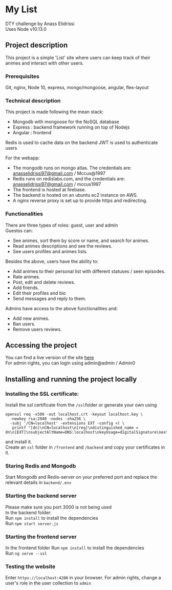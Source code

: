 # My List

DTY challenge by Anass Elidrissi  
Uses Node v10.13.0

## Project description

This project is a simple 'List' site where users can keep track of their animes and interact with other users.

### Prerequisites

Git, nginx, Node 10, express, mongo/mongoose, angular, flex-layout  
 
### Technical description

This project is made following the mean stack:   
* Mongodb with mongoose for the NoSQL database  
* Express : backend framework running on top of Nodejs  
* Angular : frontend  
  
Redis is used to cache data on the backend
JWT is used to authenticate users  

For the webapp:      
* The mongodb runs on mongo atlas. The credentials are: anasselidrissi97@gmail.com / Mccus@1997  
* Redis runs on redislabs.com, and the credentials are: anasselidrissi97@gmail.com / mccus1997 
* The frontend is hosted at firebase.  
* The backend is hosted on an ubuntu ec2 instance on AWS.  
* A nginx reverse proxy is set up to provide https and redirecting. 

### Functionalities

There are three types of roles: guest, user and admin  
Guestss can:  
* See animes, sort them by score or name, and search for animes.  
* Read animes descriptions and see the reviews.  
* See users profiles and animes lists.

Besides the above, users have the ability to:  
* Add animes to their personal list with different statuses / seen episodes.  
* Rate animes.  
* Post, edit and delete reviews.  
* Add friends.
* Edit their profiles and bio
* Send messages and reply to them.

Admins have access to the above functionalities and:
* Add new animes.
* Ban users.
* Remove users reviews. 

## Accessing the project 

You can find a live version of the site [here](https://www.ae-dty-chall.com)  
For admin rights, you can login using admin@admin / Admin0

## Installing and running the project locally

### Installing the SSL certificate:
Install the ssl certificate from the `/ssl`folder or generate your own using 
```
openssl req -x509 -out localhost.crt -keyout localhost.key \
  -newkey rsa:2048 -nodes -sha256 \
  -subj '/CN=localhost' -extensions EXT -config <( \
   printf "[dn]\nCN=localhost\n[req]\ndistinguished_name = dn\n[EXT]\nsubjectAltName=DNS:localhost\nkeyUsage=digitalSignature\nextendedKeyUsage=serverAuth")
```
and install it.  
Create an `ssl` folder in `/frontend` and `/backend` and copy your certificates in it.

### Staring Redis and Mongodb
Start Mongodb and Redis-server on your preferred port and replace the relevant details in `backend/.env` 

### Starting the backend server

Please make sure you port 3000 is not being used  
In the backend folder:    
Run `npm install` to install the dependencies  
Run `npm start server.js`

### Starting the frontend server

In the frontend folder
Run `npm install` to install the dependencies  
Run `ng serve --ssl`

### Testing the website

Enter `https://localhost:4200` in your browser.
For admin rights, change a user's role in the user collection to `admin`
